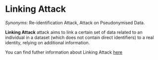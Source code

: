 # Linking Attack

*Synonyms*: Re-identification Attack, Attack on Pseudonymised Data.

**Linking Attack** attack aims to link a certain set of data related to an individual in a dataset (which does not contain direct identifiers) to a real identity, relying on additional information.

You can find futher information about Linking Attack [here](../../Privacy_and_Data_Governance/L2.reidentification.md)
